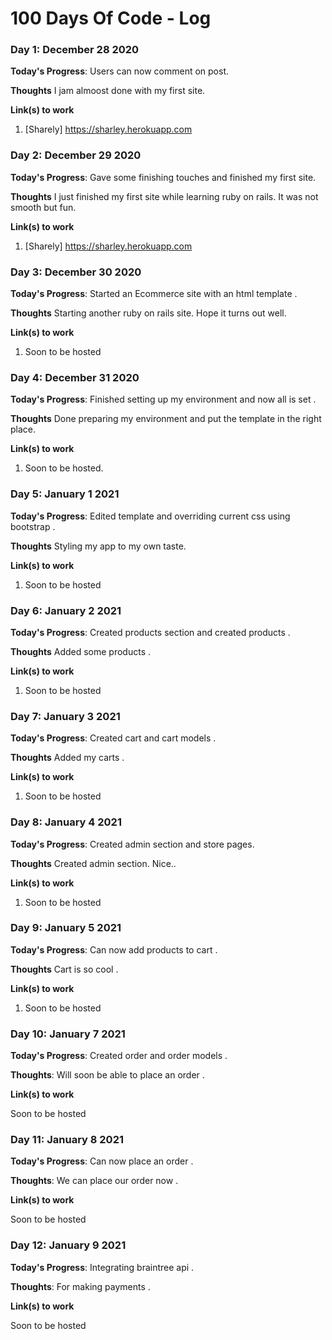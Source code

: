# 100 Days Of Code - Log


### Day 1: December 28 2020

**Today's Progress**: Users can now comment on post.

**Thoughts** I jam almoost done with my first site. 

**Link(s) to work**
1. [Sharely] https://sharley.herokuapp.com

### Day 2: December 29 2020

**Today's Progress**: Gave some finishing touches and finished my first site.

**Thoughts** I just finished my first site while learning ruby on rails. It was not smooth but fun. 

**Link(s) to work**
1. [Sharely] https://sharley.herokuapp.com

### Day 3: December 30 2020

**Today's Progress**: Started an Ecommerce site with an html template .

**Thoughts** Starting another ruby on rails site. Hope it turns out well. 

**Link(s) to work**
1. Soon to be hosted 

### Day 4: December 31 2020

**Today's Progress**: Finished setting up my environment and now all is set .

**Thoughts** Done preparing my environment and put the template in the right place. 

**Link(s) to work**
1. Soon to be hosted. 

### Day 5: January 1 2021

**Today's Progress**: Edited template and overriding current css using bootstrap .

**Thoughts** Styling my app to my own taste. 

**Link(s) to work**
1. Soon to be hosted

### Day 6: January 2 2021

**Today's Progress**: Created products section and created products .

**Thoughts** Added some products . 

**Link(s) to work**
1. Soon to be hosted

### Day 7: January 3 2021

**Today's Progress**: Created cart and cart models .

**Thoughts** Added my carts . 

**Link(s) to work**
1. Soon to be hosted

### Day 8: January 4 2021

**Today's Progress**: Created admin section and store pages.

**Thoughts** Created admin section. Nice.. 

**Link(s) to work**
1. Soon to be hosted

### Day 9: January 5 2021

**Today's Progress**: Can now add products to cart .

**Thoughts** Cart is so cool . 

**Link(s) to work**
1. Soon to be hosted

### Day 10: January 7 2021
**Today's Progress**: Created order  and order models .

**Thoughts**: Will soon be able to place an order .

**Link(s) to work**

Soon to be hosted

### Day 11: January 8 2021
**Today's Progress**: Can now place an order .

**Thoughts**: We can place our order now .

**Link(s) to work**

Soon to be hosted

### Day 12: January 9 2021
**Today's Progress**: Integrating braintree api .

**Thoughts**: For making payments .

**Link(s) to work**

Soon to be hosted
